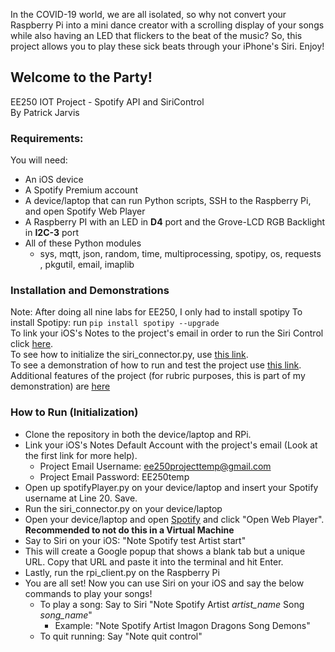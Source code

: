 In the COVID-19 world, we are all isolated, so why not convert your Raspberry Pi into a mini dance creator with a scrolling display of your songs while also having an LED that flickers to the beat of the music? So, this project allows you to play these sick beats through your iPhone's Siri. Enjoy!

## Welcome to the Party!
EE250 IOT Project - Spotify API and SiriControl\
By Patrick Jarvis

### Requirements:
You will need:
- An iOS device
- A Spotify Premium account
- A device/laptop that can run Python scripts, SSH to the Raspberry Pi, and open Spotify Web Player
- A Raspberry PI with an LED in **D4** port and the Grove-LCD RGB Backlight in **I2C-3** port
- All of these Python modules
   - sys, mqtt, json, random, time, multiprocessing, spotipy, os, requests , pkgutil, email, imaplib

### Installation and Demonstrations
Note: After doing all nine labs for EE250, I only had to install spotipy
To install Spotipy: run `pip install spotipy --upgrade`\
To link your iOS's Notes to the project's email in order to run the Siri Control click [here](https://drive.google.com/file/d/1wRCpC8f-u29_QZx1BR_u3eci0t-CyRIV/view?usp=sharing).\
To see how to initialize the siri_connector.py, use [this link](https://drive.google.com/file/d/16qXkwm7uudCAdTCI-L9hDtE_yDg3GhUK/view?usp=sharing).\
To see a demonstration of how to run and test the project use [this link](https://drive.google.com/file/d/1NCj5qbpdBkFYDYdTS05wmRlo0hEg2a_6/view?usp=sharing).\
Additional features of the project (for rubric purposes, this is part of my demonstration) are [here](https://drive.google.com/file/d/16or9nAcAfTbg3WXOBbrZLWkcEawUp_qw/view?usp=sharing)

### How to Run (Initialization)
- Clone the repository in both the device/laptop and RPi.
- Link your iOS's Notes Default Account with the project's email (Look at the first link for more help).
  - Project Email Username: ee250projecttemp@gmail.com
  - Project Email Password: EE250temp
- Open up spotifyPlayer.py on your device/laptop and insert your Spotify username at Line 20. Save.
- Run the siri_connector.py on your device/laptop
- Open your device/laptop and open [Spotify](spotify.com) and click "Open Web Player". **Recommended to not do this in a Virtual Machine**
- Say to Siri on your iOS: "Note Spotify test Artist start"
- This will create a Google popup that shows a blank tab but a unique URL. Copy that URL and paste it into the terminal and hit Enter.
- Lastly, run the rpi_client.py on the Raspberry Pi
- You are all set! Now you can use Siri on your iOS and say the below commands to play your songs!
  - To play a song: Say to Siri "Note Spotify Artist *artist_name* Song *song_name*"
    - Example: "Note Spotify Artist Imagon Dragons Song Demons"
  - To quit running: Say "Note quit control"
  
